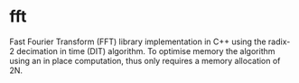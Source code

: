 # fft
Fast Fourier Transform (FFT) library implementation in C++ using the radix-2 decimation in time (DIT) algorithm. To optimise memory the algorithm using an in place computation, thus only requires a memory allocation of 2N.
